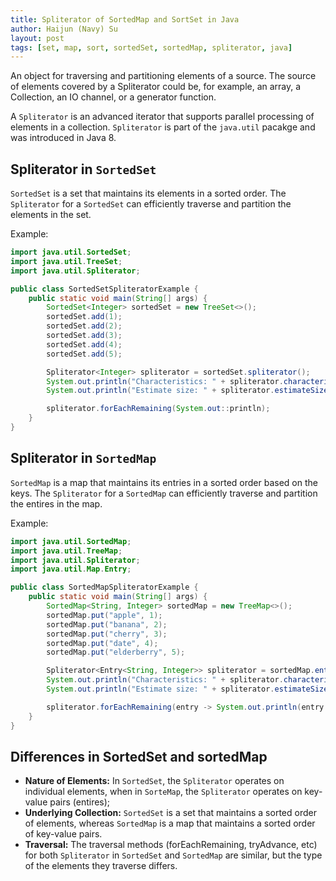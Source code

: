 ```yaml
---
title: Spliterator of SortedMap and SortSet in Java
author: Haijun (Navy) Su
layout: post
tags: [set, map, sort, sortedSet, sortedMap, spliterator, java]
---
```


An object for traversing and partitioning elements of a source. The source of elements covered by a Spliterator could be, for example, an array, a Collection, an IO channel, or a generator function.

A `Spliterator` is an advanced iterator that supports parallel processing of elements in a collection. `Spliterator` is part of the `java.util` pacakge and was introduced in Java 8.

## Spliterator in `SortedSet`

`SortedSet` is a set that maintains its elements in a sorted order. The `Spliterator` for a `SortedSet` can efficiently traverse and partition the elements in the set.

Example:

```java
import java.util.SortedSet;
import java.util.TreeSet;
import java.util.Spliterator;

public class SortedSetSpliteratorExample {
    public static void main(String[] args) {
        SortedSet<Integer> sortedSet = new TreeSet<>();
        sortedSet.add(1);
        sortedSet.add(2);
        sortedSet.add(3);
        sortedSet.add(4);
        sortedSet.add(5);

        Spliterator<Integer> spliterator = sortedSet.spliterator();
        System.out.println("Characteristics: " + spliterator.characteristics());
        System.out.println("Estimate size: " + spliterator.estimateSize());

        spliterator.forEachRemaining(System.out::println);
    }
}

```

## Spliterator in `SortedMap`

`SortedMap` is a map that maintains its entries in a sorted order based on the keys. The `Spliterator` for a `SortedMap` can efficiently traverse and partition the entires in the map.

Example:

```java
import java.util.SortedMap;
import java.util.TreeMap;
import java.util.Spliterator;
import java.util.Map.Entry;

public class SortedMapSpliteratorExample {
    public static void main(String[] args) {
        SortedMap<String, Integer> sortedMap = new TreeMap<>();
        sortedMap.put("apple", 1);
        sortedMap.put("banana", 2);
        sortedMap.put("cherry", 3);
        sortedMap.put("date", 4);
        sortedMap.put("elderberry", 5);

        Spliterator<Entry<String, Integer>> spliterator = sortedMap.entrySet().spliterator();
        System.out.println("Characteristics: " + spliterator.characteristics());
        System.out.println("Estimate size: " + spliterator.estimateSize());

        spliterator.forEachRemaining(entry -> System.out.println(entry.getKey() + ": " + entry.getValue()));
    }
}

```

## Differences in SortedSet and sortedMap

* **Nature of Elements:** In `SortedSet`, the `Spliterator` operates on individual elements, when in `SorteMap`, the `Spliterator` operates on key-value pairs (entires);
* **Underlying Collection:** `SortedSet` is a set that maintains a sorted order of elements, whereas `SortedMap` is a map that maintains a sorted order of key-value pairs.
* **Traversal:** The traversal methods (forEachRemaining, tryAdvance, etc) for both `Spliterator` in `SortedSet` and `SortedMap` are similar, but the type of the elements they traverse differs.
